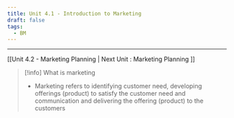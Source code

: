 ```yaml
---
title: Unit 4.1 - Introduction to Marketing
draft: false
tags:
  - BM
---
```

---

[[Unit 4.2 - Marketing Planning | Next Unit : Marketing Planning  ]]

>[!info] What is marketing
> - Marketing refers to identifying customer need, developing offerings (product) to satisfy the customer need and communication and delivering the offering (product) to the customers
